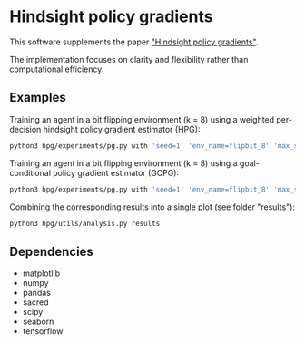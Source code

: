 # Hindsight policy gradients

This software supplements the paper ["Hindsight policy gradients"](https://openreview.net/forum?id=Bkg2viA5FQ).

The implementation focuses on clarity and flexibility rather than computational efficiency.

## Examples

Training an agent in a bit flipping environment (k = 8) using a weighted per-decision hindsight policy gradient estimator (HPG):

```bash
python3 hpg/experiments/pg.py with 'seed=1' 'env_name=flipbit_8' 'max_steps=9' 'batch_size=2' 'subgoals_per_episode=0' 'per_decision=True' 'eval_size=256' 'weighted=True' 'n_train_batches=5000' 'n_restarts=5' 'eval_freq=50' 'policy_hidden_layers=[256, 256]' 'policy_learning_rate=0.0005' 'use_hindsight=True' 'use_baseline=False' 
```

Training an agent in a bit flipping environment (k = 8) using a goal-conditional policy gradient estimator (GCPG):

```bash
python3 hpg/experiments/pg.py with 'seed=1' 'env_name=flipbit_8' 'max_steps=9' 'batch_size=2' 'eval_size=256' 'n_train_batches=5000' 'n_restarts=5' 'eval_freq=50' 'policy_hidden_layers=[256, 256]' 'policy_learning_rate=0.0005' 'use_hindsight=False' 'use_baseline=False' 
```

Combining the corresponding results into a single plot (see folder "results"):

```bash
python3 hpg/utils/analysis.py results
```

## Dependencies

- matplotlib
- numpy
- pandas
- sacred
- scipy
- seaborn
- tensorflow
